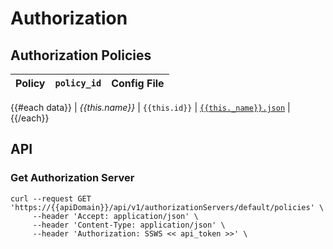 # Authorization
## Authorization Policies

| Policy | `policy_id` | Config File |
| :---        |:---    |:---         |
{{#each data}}
| _{{this.name}}_       | `{{this.id}}`         | [`{{this._name}}.json`]({{this._name}}.json) |
{{/each}}


## API
### Get Authorization Server

```
curl --request GET 'https://{{apiDomain}}/api/v1/authorizationServers/default/policies' \
     --header 'Accept: application/json' \
     --header 'Content-Type: application/json' \
	 --header 'Authorization: SSWS << api_token >>' \
```
